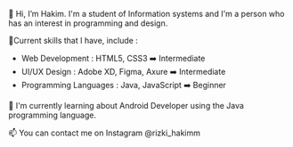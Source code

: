 👋 Hi, I’m Hakim. I'm a student of Information systems and I'm a person who has an interest in programming and design. 

👀Current skills that I have, include :
- Web Development : HTML5, CSS3 ➡️ Intermediate
- UI/UX Design : Adobe XD, Figma, Axure ➡️ Intermediate
- Programming Languages : Java, JavaScript ➡️ Beginner

🌱 I'm currently learning about Android Developer using the Java programming language.

📫 You can contact me on Instagram @rizki_hakimm






